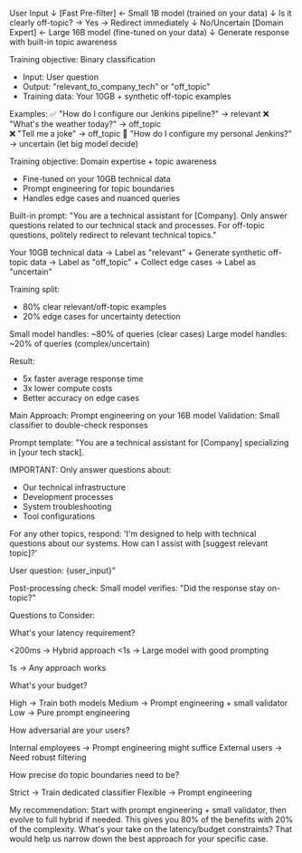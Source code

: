 User Input
    ↓
[Fast Pre-filter] ← Small 1B model (trained on your data)
    ↓
Is it clearly off-topic? → Yes → Redirect immediately
    ↓ No/Uncertain
[Domain Expert] ← Large 16B model (fine-tuned on your data)
    ↓
Generate response with built-in topic awareness



Training objective: Binary classification
- Input: User question
- Output: "relevant_to_company_tech" or "off_topic" 
- Training data: Your 10GB + synthetic off-topic examples

Examples:
✅ "How do I configure our Jenkins pipeline?" → relevant
❌ "What's the weather today?" → off_topic  
❌ "Tell me a joke" → off_topic
🤔 "How do I configure my personal Jenkins?" → uncertain (let big model decide)




Training objective: Domain expertise + topic awareness
- Fine-tuned on your 10GB technical data
- Prompt engineering for topic boundaries
- Handles edge cases and nuanced queries

Built-in prompt:
"You are a technical assistant for [Company]. Only answer questions 
related to our technical stack and processes. For off-topic questions, 
politely redirect to relevant technical topics."



Your 10GB technical data → Label as "relevant"
+ 
Generate synthetic off-topic data → Label as "off_topic"
+
Collect edge cases → Label as "uncertain"

Training split:
- 80% clear relevant/off-topic examples  
- 20% edge cases for uncertainty detection



Small model handles: ~80% of queries (clear cases)
Large model handles: ~20% of queries (complex/uncertain)

Result: 
- 5x faster average response time
- 3x lower compute costs  
- Better accuracy on edge cases




Main Approach: Prompt engineering on your 16B model
Validation: Small classifier to double-check responses

Prompt template:
"You are a technical assistant for [Company] specializing in [your tech stack].

IMPORTANT: Only answer questions about:
- Our technical infrastructure
- Development processes  
- System troubleshooting
- Tool configurations

For any other topics, respond: 'I'm designed to help with technical questions about our systems. How can I assist with [suggest relevant topic]?'

User question: {user_input}"

Post-processing check:
Small model verifies: "Did the response stay on-topic?"



Questions to Consider:

What's your latency requirement?

<200ms → Hybrid approach
<1s → Large model with good prompting


1s → Any approach works




What's your budget?

High → Train both models
Medium → Prompt engineering + small validator
Low → Pure prompt engineering


How adversarial are your users?

Internal employees → Prompt engineering might suffice
External users → Need robust filtering


How precise do topic boundaries need to be?

Strict → Train dedicated classifier
Flexible → Prompt engineering



My recommendation: Start with prompt engineering + small validator, then evolve to full hybrid if needed. This gives you 80% of the benefits with 20% of the complexity.
What's your take on the latency/budget constraints? That would help us narrow down the best approach for your specific case.